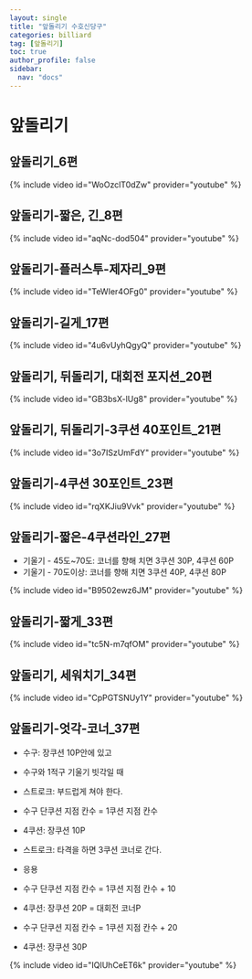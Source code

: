 ```yaml
---
layout: single
title: "앞돌리기 수호신당구"
categories: billiard
tag: [앞돌리기]
toc: true
author_profile: false
sidebar:
  nav: "docs"
---
```


# 앞돌리기

## 앞돌리기_6편

{% include video id="WoOzclT0dZw" provider="youtube" %}

## 앞돌리기-짧은, 긴_8편

{% include video id="aqNc-dod504" provider="youtube" %}

## 앞돌리기-플러스투-제자리_9편

{% include video id="TeWIer4OFg0" provider="youtube" %}

## 앞돌리기-길게_17편

{% include video id="4u6vUyhQgyQ" provider="youtube" %}

## 앞돌리기, 뒤돌리기, 대회전 포지션_20편

{% include video id="GB3bsX-lUg8" provider="youtube" %}

## 앞돌리기, 뒤돌리기-3쿠션 40포인트_21편

{% include video id="3o7ISzUmFdY" provider="youtube" %}

## 앞돌리기-4쿠션 30포인트_23편

{% include video id="rqXKJiu9Vvk" provider="youtube" %}

## 앞돌리기-짧은-4쿠션라인_27편

* 기울기 - 45도~70도: 코너를 향해 치면 3쿠션 30P, 4쿠션 60P
* 기울기 - 70도이상: 코너를 향해 치면 3쿠션 40P, 4쿠션 80P

{% include video id="B9502ewz6JM" provider="youtube" %}

## 앞돌리기-짧게_33편

{% include video id="tc5N-m7qfOM" provider="youtube" %}

## 앞돌리기, 세워치기_34편

{% include video id="CpPGTSNUy1Y" provider="youtube" %}

## 앞돌리기-엇각-코너_37편

* 수구: 장쿠션 10P안에 있고
* 수구와 1적구 기울기 빗각일 때
* 스트로크: 부드럽게 쳐야 한다.
* 수구 단쿠션 지점 칸수 = 1쿠션 지점 칸수
* 4쿠션: 장쿠션 10P
* 스트로크: 타격을 하면 3쿠션 코너로 간다.

* 응용
* 수구 단쿠션 지점 칸수 = 1쿠션 지점 칸수 + 10
* 4쿠션: 장쿠션 20P = 대회전 코너P

* 수구 단쿠션 지점 칸수 = 1쿠션 지점 칸수 + 20
* 4쿠션: 장쿠션 30P

{% include video id="IQIUhCeET6k" provider="youtube" %}
